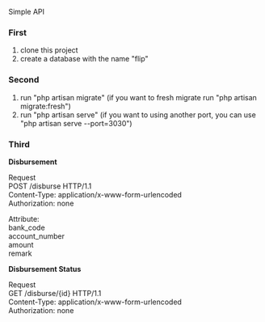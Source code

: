 Simple API

<h3>First</h3>
<ol>
    <li>clone this project</li>
    <li>create a database with the name "flip"</li>
</ol>

<h3>Second</h3>
<ol>
    <li>run "php artisan migrate" (if you want to fresh migrate run "php artisan migrate:fresh")</li>
<li>run "php artisan serve" (if you want to using another port, you can use "php artisan serve --port=3030")</li>
</ol>

<h3>Third</h3>
<strong>Disbursement</strong>
<p>
Request<br>
POST /disburse HTTP/1.1<br>
Content-Type: application/x-www-form-urlencoded<br>
Authorization: none
</p>
<p>
Attribute:<br>
bank_code<br>
account_number<br>
amount<br>
remark
</p>

<strong>Disbursement Status</strong>
<p>
Request<br>
GET /disburse/{id} HTTP/1.1<br>
Content-Type: application/x-www-form-urlencoded<br>
Authorization: none
</p>
